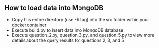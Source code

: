 **How to load data into MongoDB**
---
- Copy this entire directory (use -R tag) into the src folder within your docker container
- Execute build.py to insert data into MongoDB database
- Execute question_2.py, question_3.py, and question_5.py to view more details about the query results for questions 2, 3, and 5
